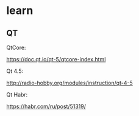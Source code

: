 # learn

## QT

QtCore:

https://doc.qt.io/qt-5/qtcore-index.html

Qt 4.5:

http://radio-hobby.org/modules/instruction/qt-4-5

Qt Habr:

https://habr.com/ru/post/51319/
